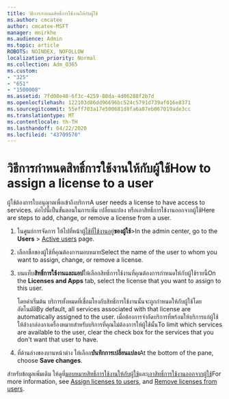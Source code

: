 ```yaml
---
title: วิธีการกําหนดสิทธิ์การใช้งานให้กับผู้ใช้
ms.author: cmcatee
author: cmcatee-MSFT
manager: mnirkhe
ms.audience: Admin
ms.topic: article
ROBOTS: NOINDEX, NOFOLLOW
localization_priority: Normal
ms.collection: Adm_O365
ms.custom:
- "325"
- "651"
- "1500008"
ms.assetid: 7fd08e48-6f3c-4259-88da-4d06288f2b7d
ms.openlocfilehash: 122103d86dd96696bc524c5791d739af016e8371
ms.sourcegitcommit: 55eff703a17e500681d8fa6a87eb067019ade3cc
ms.translationtype: MT
ms.contentlocale: th-TH
ms.lasthandoff: 04/22/2020
ms.locfileid: "43709570"
---
```

# <a name="how-to-assign-a-license-to-a-user"></a><span data-ttu-id="e8117-102">วิธีการกําหนดสิทธิ์การใช้งานให้กับผู้ใช้</span><span class="sxs-lookup"><span data-stu-id="e8117-102">How to assign a license to a user</span></span>

<span data-ttu-id="e8117-103">ผู้ใช้ต้องการใบอนุญาตเพื่อเข้าถึงบริการ</span><span class="sxs-lookup"><span data-stu-id="e8117-103">A user needs a license to have access to services.</span></span> <span data-ttu-id="e8117-104">ต่อไปนี้เป็นขั้นตอนในการเพิ่ม เปลี่ยนแปลง หรือเอาสิทธิ์การใช้งานออกจากผู้ใช้</span><span class="sxs-lookup"><span data-stu-id="e8117-104">Here are steps to add, change, or remove a license from a user.</span></span>
  
1. <span data-ttu-id="e8117-105">ในศูนย์การจัดการ ให้ไปที่หน้า[ผู้ใช้ที่ใช้งานอยู่](https://go.microsoft.com/fwlink/p/?linkid=834822)**ของผู้ใช้**\></span><span class="sxs-lookup"><span data-stu-id="e8117-105">In the admin center, go to the **Users** \> [Active users](https://go.microsoft.com/fwlink/p/?linkid=834822) page.</span></span>

2. <span data-ttu-id="e8117-106">เลือกชื่อของผู้ใช้ที่คุณต้องการมอบหมาย</span><span class="sxs-lookup"><span data-stu-id="e8117-106">Select the name of the user to whom you want to assign, change, or remove a license.</span></span>

3. <span data-ttu-id="e8117-107">บนแท็บ**สิทธิ์การใช้งานและแอป**ให้เลือกสิทธิ์การใช้งานที่คุณต้องการกําหนดให้กับผู้ใช้รายนี้</span><span class="sxs-lookup"><span data-stu-id="e8117-107">On the **Licenses and Apps** tab, select the license that you want to assign to this user.</span></span>

    <span data-ttu-id="e8117-108">โดยค่าเริ่มต้น บริการทั้งหมดที่เชื่อมโยงกับสิทธิ์การใช้งานนั้นจะถูกกําหนดให้กับผู้ใช้โดยอัตโนมัติ</span><span class="sxs-lookup"><span data-stu-id="e8117-108">By default, all services associated with that license are automatically assigned to the user.</span></span> <span data-ttu-id="e8117-109">เมื่อต้องการจํากัดบริการที่พร้อมให้บริการแก่ผู้ใช้ ให้ล้างกล่องกาเครื่องหมายสําหรับบริการที่คุณไม่ต้องการให้ผู้ใช้นั้น</span><span class="sxs-lookup"><span data-stu-id="e8117-109">To limit which services are available to the user, clear the check box for the services that you don't want that user to have.</span></span>

4. <span data-ttu-id="e8117-110">ที่ด้านล่างของบานหน้าต่าง ให้เลือก**บันทึกการเปลี่ยนแปลง**</span><span class="sxs-lookup"><span data-stu-id="e8117-110">At the bottom of the pane, choose **Save changes**.</span></span>

<span data-ttu-id="e8117-111">สําหรับข้อมูลเพิ่มเติม ให้ดูที่[มอบหมายสิทธิ์การใช้งานให้กับผู้ใช้](https://docs.microsoft.com/office365/admin/subscriptions-and-billing/assign-licenses-to-users)และ[เอาสิทธิ์การใช้งานออกจากผู้ใช้](https://docs.microsoft.com/office365/admin/subscriptions-and-billing/remove-licenses-from-users)</span><span class="sxs-lookup"><span data-stu-id="e8117-111">For more information, see [Assign licenses to users](https://docs.microsoft.com/office365/admin/subscriptions-and-billing/assign-licenses-to-users), and [Remove licenses from users](https://docs.microsoft.com/office365/admin/subscriptions-and-billing/remove-licenses-from-users).</span></span>